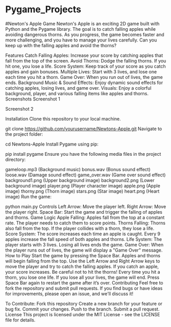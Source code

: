 # Pygame_Projects
#Newton's Apple Game
Newton's Apple is an exciting 2D game built with Python and the Pygame library. The goal is to catch falling apples while avoiding dangerous thorns. As you progress, the game becomes faster and more challenging, and you have to manage your lives carefully. Can you keep up with the falling apples and avoid the thorns?

Features
Catch Falling Apples: Increase your score by catching apples that fall from the top of the screen.
Avoid Thorns: Dodge the falling thorns. If you hit one, you lose a life.
Score System: Keep track of your score as you catch apples and gain bonuses.
Multiple Lives: Start with 3 lives, and lose one each time you hit a thorn.
Game Over: When you run out of lives, the game ends.
Background Music & Sound Effects: Enjoy dynamic sound effects for catching apples, losing lives, and game over.
Visuals: Enjoy a colorful background, player, and various falling items like apples and thorns.
Screenshots
Screenshot 1

Screenshot 2

Installation
Clone this repository to your local machine.

git clone https://github.com/yourusername/Newtons-Apple.git
Navigate to the project folder:

cd Newtons-Apple
Install Pygame using pip:

pip install pygame
Ensure you have the following media files in the project directory:

gameloop.mp3 (Background music)
bonus.wav (Bonus sound effect)
loose.wav (Damage sound effect)
game_over.wav (Game over sound effect)
background1.png (Upper background image)
background2.png (Lower background image)
player.png (Player character image)
apple.png (Apple image)
thorny.png (Thorn image)
stars.png (Star image)
heart.png (Heart image)
Run the game:

python main.py
Controls
Left Arrow: Move the player left.
Right Arrow: Move the player right.
Space Bar: Start the game and trigger the falling of apples and thorns.
Game Logic
Apple Falling: Apples fall from the top at a constant rate. The player needs to catch them to score points.
Thorns Falling: Thorns also fall from the top. If the player collides with a thorn, they lose a life.
Score System: The score increases each time an apple is caught. Every 9 apples increase the fall speed of both apples and thorns.
Life System: The player starts with 3 lives. Losing all lives ends the game.
Game Over: When the player runs out of lives, the game will display a "Game Over" message.
How to Play
Start the game by pressing the Space Bar. Apples and thorns will begin falling from the top.
Use the Left Arrow and Right Arrow keys to move the player and try to catch the falling apples.
If you catch an apple, your score increases. Be careful not to hit the thorns!
Every time you hit a thorn, you lose one life. If you lose all your lives, the game will end.
Press Space Bar again to restart the game after it’s over.
Contributing
Feel free to fork the repository and submit pull requests. If you find bugs or have ideas for improvements, please open an issue, and we'll discuss it!

To Contribute:
Fork this repository
Create a new branch for your feature or bug fix.
Commit your changes.
Push to the branch.
Submit a pull request.
License
This project is licensed under the MIT License - see the LICENSE file for details.

